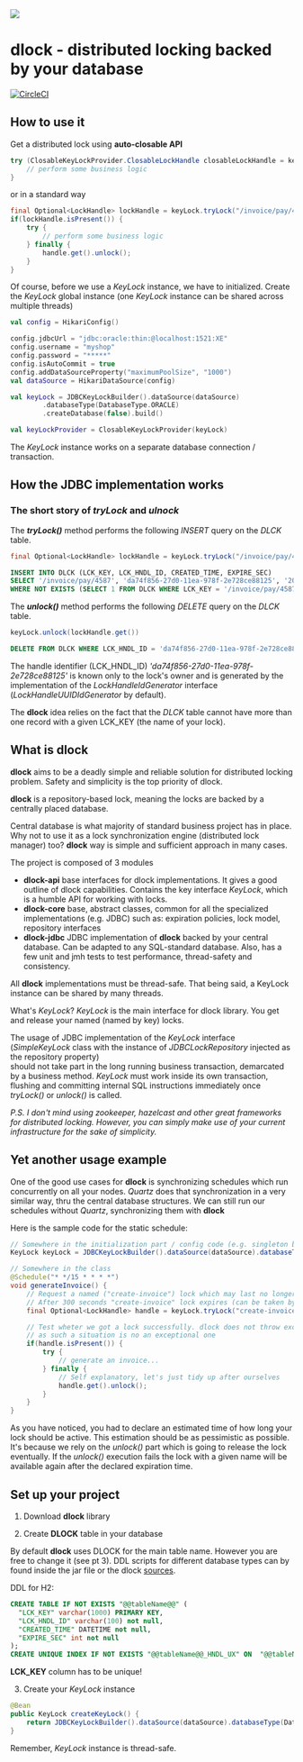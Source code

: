 <img src="https://github.com/pmalirz/dlock/blob/master/doc/images/dlock-logo.png">

# dlock - distributed locking backed by your database
[![CircleCI](https://circleci.com/gh/pmalirz/dlock.svg?style=svg)](https://circleci.com/gh/pmalirz/dlock)

## How to use it

Get a distributed lock using **auto-closable API**
```java
try (ClosableKeyLockProvider.ClosableLockHandle closableLockHandle = keyLockProvider.tryLock("/invoice/pay/4587", 900)) {
    // perform some business logic
}
```
or in a standard way
```java
final Optional<LockHandle> lockHandle = keyLock.tryLock("/invoice/pay/4587", 900);
if(lockHandle.isPresent()) {
    try {
        // perform some business logic
    } finally {
        handle.get().unlock();
    }
}
```

Of course, before we use a _KeyLock_ instance, we have to initialized. 
Create the _KeyLock_ global instance (one _KeyLock_ instance can be shared across multiple threads)
```kotlin
val config = HikariConfig()

config.jdbcUrl = "jdbc:oracle:thin:@localhost:1521:XE"
config.username = "myshop"
config.password = "*****"
config.isAutoCommit = true
config.addDataSourceProperty("maximumPoolSize", "1000")
val dataSource = HikariDataSource(config)

val keyLock = JDBCKeyLockBuilder().dataSource(dataSource)
        .databaseType(DatabaseType.ORACLE)
        .createDatabase(false).build()

val keyLockProvider = ClosableKeyLockProvider(keyLock)
```
The _KeyLock_ instance works on a separate database connection / transaction. 

## How the JDBC implementation works

### The short story of _tryLock_ and _ulnock_

The **_tryLock()_** method performs the following _INSERT_ query on the _DLCK_ table.
```java
final Optional<LockHandle> lockHandle = keyLock.tryLock("/invoice/pay/4587", 900);
```
```sql
INSERT INTO DLCK (LCK_KEY, LCK_HNDL_ID, CREATED_TIME, EXPIRE_SEC) 
SELECT '/invoice/pay/4587', 'da74f856-27d0-11ea-978f-2e728ce88125', '2019-12-31T06:40:12.623', '900' FROM DUAL 
WHERE NOT EXISTS (SELECT 1 FROM DLCK WHERE LCK_KEY = '/invoice/pay/4587')
```

The **_unlock()_** method performs the following _DELETE_ query on the _DLCK_ table.
```java
keyLock.unlock(lockHandle.get())
```

```sql
DELETE FROM DLCK WHERE LCK_HNDL_ID = 'da74f856-27d0-11ea-978f-2e728ce88125'
```

The handle identifier (LCK_HNDL_ID) _'da74f856-27d0-11ea-978f-2e728ce88125'_ 
is known only to the lock's owner and is generated by the
implementation of the _LockHandleIdGenerator_ interface (_LockHandleUUIDIdGenerator_ by default).

The **dlock** idea relies on the fact that the _DLCK_ table cannot have more than one record with 
a given LCK_KEY (the name of your lock).

## What is dlock

**dlock** aims to be a deadly simple and reliable solution for distributed locking problem. 
Safety and simplicity is the top priority of dlock.

**dlock** is a repository-based lock, meaning the locks are backed by a centrally placed database.

Central database is what majority of standard business project has in place. 
Why not to use it as a lock synchronization engine (distributed lock manager) too? 
**dlock** way is simple and sufficient approach in many cases.

The project is composed of 3 modules
* **dlock-api**
base interfaces for dlock implementations. It gives a good outline of dlock capabilities.
Contains the key interface _KeyLock_, which is a humble API for working with locks.
* **dlock-core**
base, abstract classes, common for all the specialized implementations (e.g. JDBC) such as: 
expiration policies, lock model, repository interfaces
* **dlock-jdbc**
JDBC implementation of **dlock** backed by your central database.
Can be adapted to any SQL-standard database.
Also, has a few unit and jmh tests to test performance, thread-safety and consistency.

All **dlock** implementations must be thread-safe.
That being said, a KeyLock instance can be shared by many threads.

What's _KeyLock_? _KeyLock_ is the main interface for dlock library.
You get and release your named (named by key) locks.  

The usage of JDBC implementation of the _KeyLock_ interface (_SimpleKeyLock_ class with the instance of _JDBCLockRepository_ injected as the repository property)  
should not take part in the long running business transaction, demarcated by a business method.
_KeyLock_ must work inside its own transaction, flushing and committing internal SQL instructions
immediately once _tryLock()_ or _unlock()_ is called.   

_P.S. I don't mind using zookeeper, hazelcast and other great frameworks for distributed locking. 
However, you can simply make use of your current infrastructure for the sake of simplicity._

## Yet another usage example

One of the good use cases for **dlock** is synchronizing schedules which run concurrently on all your nodes.
_Quartz_ does that synchronization in a very similar way, thru the central database structures.
We can still run our schedules without _Quartz_, synchronizing them with **dlock**  

Here is the sample code for the static schedule:

```java
// Somewhere in the initialization part / config code (e.g. singleton bean)
KeyLock keyLock = JDBCKeyLockBuilder().dataSource(dataSource).databaseType(DatabaseType.H2).build();

// Somewhere in the class
@Schedule("* */15 * * * *")
void generateInvoice() {
    // Request a named ("create-invoice") lock which may last no longer that 300 seconds.
    // After 300 seconds "create-invoice" lock expires (can be taken by an another thread / process)
    final Optional<LockHandle> handle = keyLock.tryLock("create-invoice", 300);

    // Test wheter we got a lock successfully. dlock does not throw exceptions in case lock is taken by other process,
    // as such a situation is no an exceptional one
    if(handle.isPresent()) {
        try {
            // generate an invoice...
        } finally {
            // Self explanatory, let's just tidy up after ourselves
            handle.get().unlock();
        }
    }
}
``` 

As you have noticed, you had to declare an estimated time of how long your lock should be active.
This estimation should be as pessimistic as possible. 
It's because we rely on the _unlock()_ part which is going to release the lock eventually.
If the _unlock()_ execution fails the lock with a given name will be available again after the declared expiration time.

## Set up your project

1) Download **dlock** library

2) Create **DLOCK** table in your database

By default **dlock** uses DLOCK for the main table name. 
However you are free to change it (see pt 3).
DDL scripts for different database types can by found inside the jar file or the dlock [sources](dlock-jdbc/src/main/resources/db).

DDL for H2:
```sql
CREATE TABLE IF NOT EXISTS "@@tableName@@" (
  "LCK_KEY" varchar(1000) PRIMARY KEY,
  "LCK_HNDL_ID" varchar(100) not null,
  "CREATED_TIME" DATETIME not null,
  "EXPIRE_SEC" int not null
);
CREATE UNIQUE INDEX IF NOT EXISTS "@@tableName@@_HNDL_UX" ON  "@@tableName@@" ("LCK_HNDL_ID");
```

**LCK_KEY** column has to be unique!  

3) Create your _KeyLock_ instance 

```java
@Bean
public KeyLock createKeyLock() {
    return JDBCKeyLockBuilder().dataSource(dataSource).databaseType(DatabaseType.H2).build();
}
```

Remember, _KeyLock_ instance is thread-safe. 

